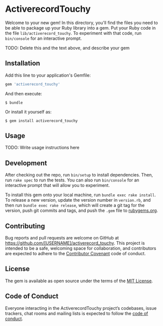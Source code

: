 # ActiverecordTouchy

Welcome to your new gem! In this directory, you'll find the files you need to be able to package up your Ruby library into a gem. Put your Ruby code in the file `lib/activerecord_touchy`. To experiment with that code, run `bin/console` for an interactive prompt.

TODO: Delete this and the text above, and describe your gem

## Installation

Add this line to your application's Gemfile:

```ruby
gem 'activerecord_touchy'
```

And then execute:

    $ bundle

Or install it yourself as:

    $ gem install activerecord_touchy

## Usage

TODO: Write usage instructions here

## Development

After checking out the repo, run `bin/setup` to install dependencies. Then, run `rake spec` to run the tests. You can also run `bin/console` for an interactive prompt that will allow you to experiment.

To install this gem onto your local machine, run `bundle exec rake install`. To release a new version, update the version number in `version.rb`, and then run `bundle exec rake release`, which will create a git tag for the version, push git commits and tags, and push the `.gem` file to [rubygems.org](https://rubygems.org).

## Contributing

Bug reports and pull requests are welcome on GitHub at https://github.com/[USERNAME]/activerecord_touchy. This project is intended to be a safe, welcoming space for collaboration, and contributors are expected to adhere to the [Contributor Covenant](http://contributor-covenant.org) code of conduct.

## License

The gem is available as open source under the terms of the [MIT License](https://opensource.org/licenses/MIT).

## Code of Conduct

Everyone interacting in the ActiverecordTouchy project’s codebases, issue trackers, chat rooms and mailing lists is expected to follow the [code of conduct](https://github.com/[USERNAME]/activerecord_touchy/blob/master/CODE_OF_CONDUCT.md).
